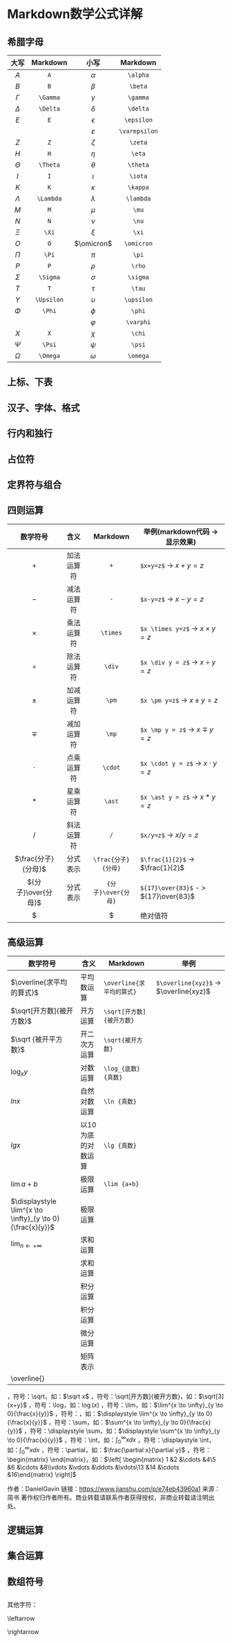 # Markdown数学公式详解

## 希腊字母

|    大写    |  Markdown  |     小写      |   Markdown    |
| :--------: | :--------: | :-----------: | :-----------: |
|    $A$     |    `A`     |   $\alpha$    |   `\alpha`    |
|    $B$     |    `B`     |    $\beta$    |    `\beta`    |
|  $\Gamma$  |  `\Gamma`  |   $\gamma$    |   `\gamma`    |
|  $\Delta$  |  `\Delta`  |   $\delta$    |   `\delta`    |
|    $E$     |    `E`     |  $\epsilon$   |  `\epsilon`   |
|            |            | $\varepsilon$ | `\varepsilon` |
|    $Z$     |    `Z`     |    $\zeta$    |    `\zeta`    |
|    $H$     |    `H`     |    $\eta$     |    `\eta`     |
|  $\Theta$  |  `\Theta`  |   $\theta$    |   `\theta`    |
|    $I$     |    `I`     |    $\iota$    |    `\iota`    |
|    $K$     |    `K`     |   $\kappa$    |   `\kappa`    |
| $\Lambda$  | `\Lambda`  |   $\lambda$   |   `\lambda`   |
|    $M$     |    `M`     |     $\mu$     |     `\mu`     |
|    $N$     |    `N`     |     $\nu$     |     `\nu`     |
|   $\Xi$    |   `\Xi`    |     $\xi$     |     `\xi`     |
|    $O$     |    `O`     |  $\omicron$   |  `\omicron`   |
|   $\Pi$    |   `\Pi`    |     $\pi$     |     `\pi`     |
|    $P$     |    `P`     |    $\rho$     |    `\rho`     |
|  $\Sigma$  |  `\Sigma`  |   $\sigma$    |   `\sigma`    |
|    $T$     |    `T`     |    $\tau$     |    `\tau`     |
| $\Upsilon$ | `\Upsilon` |  $\upsilon$   |  `\upsilon`   |
|   $\Phi$   |   `\Phi`   |    $\phi$     |    `\phi`     |
|            |            |   $\varphi$   |   `\varphi`   |
|    $X$     |    `X`     |    $\chi$     |    `\chi`     |
|   $\Psi$   |   `\Psi`   |    $\psi$     |    `\psi`     |
|  $\Omega$  |  `\Omega`  |   $\omega$    |   `\omega`    |



## 上标、下表



## 汉子、字体、格式

## 行内和独行

## 占位符

## 定界符与组合

## 四则运算

|      数学符号       |    含义    |      Markdown       | 举例(markdown代码 -> 显示效果)        |
| :-----------------: | :--------: | :-----------------: | ------------------------------------- |
|         $+$         | 加法运算符 |         `+`         | `$x+y=z$` -> $x+y=z$                  |
|         $-$         | 减法运算符 |         `-`         | `$x-y=z$`   ->   $x-y=z$              |
|      $\times$       | 乘法运算符 |      `\times`       | `$x \times y=z$` -> $x \times y=z$    |
|       $\div$        | 除法运算符 |       `\div`        | `$x \div y = z$` -> $x \div y = z$    |
|        $\pm$        | 加减运算符 |        `\pm`        | `$x \pm y=z$` -> $x \pm y=z$          |
|        $\mp$        | 减加运算符 |        `\mp`        | `$x \mp y = z$` -> $x \mp y = z$      |
|       $\cdot$       | 点乘运算符 |       `\cdot`       | `$x \cdot y = z$` -> $x \cdot y = z$  |
|       $\ast$        | 星乘运算符 |       `\ast`        | `$x \ast y = z$` -> $x \ast y = z$    |
|         $/$         | 斜法运算符 |         `/`         | `$x/y=z$` -> $x/y=z$                  |
| $\frac{分子}{分母}$ |  分式表示  | `\frac{分子}{分母}` | `$\frac{1}{2}$` -> $\frac{1}{2}$      |
| ${分子}\over{分母}$ |  分式表示  | `{分子}\over{分母}` | `${17}\over{83}$` - > ${17}\over{83}$ |
|        $||$         |  绝对值符  |        `||`         | `$|x+y|$` - > $|x+y|$                 |





## 高级运算

| 数学符号                                                   | 含义               | Markdown                  | 举例                                   |
| ---------------------------------------------------------- | ------------------ | ------------------------- | -------------------------------------- |
| $\overline{求平均的算式}$                                  | 平均数运算         | `\overline{求平均的算式}` | `$\overline{xyz}$` -> $\overline{xyz}$ |
| $\sqrt[开方数]{被开方数}$                                  | 开方运算           | `\sqrt[开方数]{被开方数}` |                                        |
| $\sqrt {被开平方数}$                                       | 开二次方运算       | `\sqrt{被开方数}`         |                                        |
| $\log_{x}{y}$                                              | 对数运算           | `\log_{底数}{真数}`       |                                        |
| $ln {x}$                                                   | 自然对数运算       | `\ln {真数}`              |                                        |
| $lg {x}$                                                   | 以10为底的对数运算 | `\lg {真数}`              |                                        |
| $\lim{a+b}$                                                | 极限运算           | `\lim {a+b}`              |                                        |
| $\displaystyle \lim^{x \to \infty}_{y \to 0}{\frac{x}{y}}$ | 极限运算           |                           |                                        |
| $\lim_{n\leftarrow+\infty}$                                | 求和运算           |                           |                                        |
|                                                            | 求和运算           |                           |                                        |
|                                                            | 积分运算           |                           |                                        |
|                                                            | 积分运算           |                           |                                        |
|                                                            | 微分运算           |                           |                                        |
|                                                            | 矩阵表示           |                           |                                        |
|\overline{}||
，符号：\sqrt，如：$\sqrt x$
，符号：\sqrt[开方数]{被开方数}，如：$\sqrt[3]{x+y}$
，符号：\log，如：$\log(x)$
，符号：\lim，如：$\lim^{x \to \infty}_{y \to 0}{\frac{x}{y}}$
，符号：，如：$\displaystyle \lim^{x \to \infty}_{y \to 0}{\frac{x}{y}}$
，符号：\sum，如：$\sum^{x \to \infty}_{y \to 0}{\frac{x}{y}}$
，符号：\displaystyle \sum，如：$\displaystyle \sum^{x \to \infty}_{y \to 0}{\frac{x}{y}}$
，符号：\int，如：$\int^{\infty}_{0}{xdx}$
，符号：\displaystyle \int，如：$\displaystyle \int^{\infty}_{0}{xdx}$
，符号：\partial，如：$\frac{\partial x}{\partial y}$
，符号：\begin{matrix} \end{matrix}，如：$\left[ \begin{matrix} 1 &2 &\cdots &4\5 &6 &\cdots &8\\vdots &\vdots &\ddots &\vdots\13 &14 &\cdots &16\end{matrix} \right]$

作者：DanielGavin
链接：https://www.jianshu.com/p/e74eb43960a1
来源：简书
著作权归作者所有。商业转载请联系作者获得授权，非商业转载请注明出处。



## 逻辑运算

## 集合运算

## 数组符号

## 





其他字符：

\leftarrow

\rightarrow



